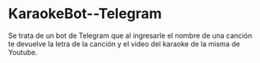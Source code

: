 # KaraokeBot--Telegram
Se trata de un bot de Telegram que al ingresarle el nombre de una canción te devuelve la letra de la canción y el video del karaoke de la misma de Youtube. 
